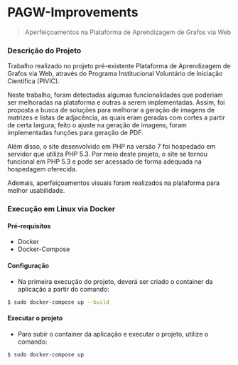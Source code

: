 # PAGW-Improvements

> Aperfeiçoamentos na Plataforma de Aprendizagem de Grafos via Web

### Descrição do Projeto

Trabalho realizado no projeto pré-existente Plataforma de Aprendizagem de Grafos via Web, através do Programa Institucional Voluntário de Iniciação Científica (PIVIC).

Neste trabalho, foram detectadas algumas funcionalidades que poderiam ser melhoradas na plataforma e outras a serem implementadas. Assim, foi proposta a busca de soluções para melhorar a geração de imagens de matrizes e listas de adjacência, as quais eram geradas com cortes a partir de certa largura; feito o ajuste na geração de imagens, foram implementadas funções para geração de PDF. 

Além disso, o site desenvolvido em PHP na versão 7 foi hospedado em servidor que utiliza PHP 5.3. Por meio deste projeto, o site se tornou funcional em PHP 5.3 e pode ser acessado de forma adequada na hospedagem oferecida. 

Ademais, aperfeiçoamentos visuais foram realizados na plataforma para melhor usabilidade.

### Execução em Linux via Docker

#### Pré-requisitos
* Docker
* Docker-Compose

#### Configuração

* Na primeira execução do projeto, deverá ser criado o container da aplicação a partir do comando:
```bash 
$ sudo docker-compose up --build
```
#### Executar o projeto

* Para subir o container da aplicação e executar o projeto, utilize o comando:

```bash
$ sudo docker-compose up
